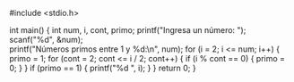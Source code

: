 #include <stdio.h>

int main() {
	int num, i, cont, primo;
	printf("Ingresa un número: ");
	scanf("%d", &num);	
	printf("Números primos entre 1 y %d:\n", num);
	for (i = 2; i <= num; i++) {
		primo = 1;
		for (cont = 2; cont <= i / 2; cont++) {
			if (i % cont == 0) {
				primo = 0;
			}
		}
		if (primo == 1) {
			printf("%d ", i);
		}
         }
 return 0;
}
